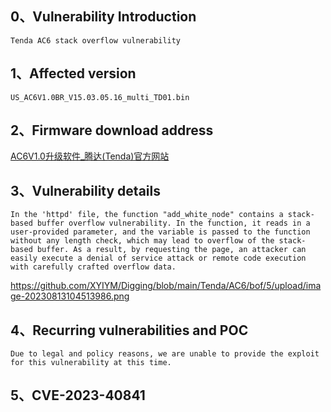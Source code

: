 ## **0、Vulnerability Introduction**

```
Tenda AC6 stack overflow vulnerability
```

## **1、Affected version**

```
US_AC6V1.0BR_V15.03.05.16_multi_TD01.bin
```

## **2、Firmware download address**

[AC6V1.0升级软件_腾达(Tenda)官方网站](https://www.tenda.com.cn/download/detail-2661.html)

## **3、Vulnerability details**

```
In the 'httpd' file, the function "add_white_node" contains a stack-based buffer overflow vulnerability. In the function, it reads in a user-provided parameter, and the variable is passed to the function without any length check, which may lead to overflow of the stack-based buffer. As a result, by requesting the page, an attacker can easily execute a denial of service attack or remote code execution with carefully crafted overflow data.
```

https://github.com/XYIYM/Digging/blob/main/Tenda/AC6/bof/5/upload/image-20230813104513986.png

## **4、Recurring vulnerabilities and POC**

```
Due to legal and policy reasons, we are unable to provide the exploit for this vulnerability at this time.
```
## **5、CVE-2023-40841**
